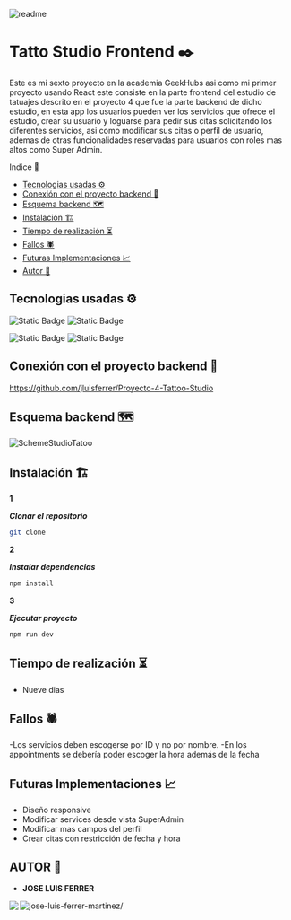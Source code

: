 ![readme](https://github.com/jluisferrer/Proyecto-6-API-Buscador-Frontend-I/assets/157707370/71b8ea83-e490-40af-aab8-005dc1975828)



# Tatto Studio Frontend ✒️

Este es mi sexto proyecto en la academia GeekHubs asi como mi primer proyecto usando React este consiste en la parte frontend del estudio de tatuajes descrito en el proyecto 4 que fue la parte backend de dicho estudio, en esta app los usuarios pueden ver los servicios que ofrece el estudio, crear su usuario y loguarse para pedir sus citas solicitando los diferentes servicios, asi como modificar sus citas o perfil de usuario, ademas de otras funcionalidades reservadas para usuarios con roles mas altos como Super Admin.

<summary> Indice 🧾</summary>

- [Tecnologias usadas ⚙](#tecnologias-usadas-)
- [Conexión con el proyecto backend 🧩](#conexión-con-el-proyecto-backend-)
- [Esquema backend 🗺️](#esquema-backend-)
- [Instalación 🏗️](#instalacion-)
- [Tiempo de realización ⏳](#tiempo-de-realizacion-)
- [Fallos 🕷️](#fallos-)
- [Futuras Implementaciones 📈](#futuras-implementaciones-)
- [Autor 🎨](#autor-)



## Tecnologias usadas ⚙

![Static Badge](https://img.shields.io/badge/React-%2361DAFB?style=for-the-badge&logo=react&logoColor=%2361DAFB&labelColor=black) ![Static Badge](https://img.shields.io/badge/Javascript-F0DB4F?style=for-the-badge&logo=javascript&logoColor=F0DB4F&labelColor=black)

![Static Badge](https://img.shields.io/badge/HTML5-%23E34F26?style=for-the-badge&logo=html5&logoColor=%23E34F26&labelColor=black) ![Static Badge](https://img.shields.io/badge/CSS3-%231572B6?style=for-the-badge&logo=css3&logoColor=%231572B6&labelColor=black)

## Conexión con el proyecto backend 🧩

https://github.com/jluisferrer/Proyecto-4-Tattoo-Studio

## Esquema backend 🗺️

![SchemeStudioTatoo](https://github.com/jluisferrer/Proyecto-4/assets/157707370/e2c1e793-a0b1-4ec8-bc78-fe80c9badaad)


## Instalación 🏗️


**1**

***Clonar el repositorio***
```sh
git clone
```

**2**

***Instalar dependencias***
```sh
npm install
```

**3**

***Ejecutar proyecto***
```sh
npm run dev
```

## Tiempo de realización ⏳

- Nueve dias


## Fallos 🕷️

-Los servicios deben escogerse por ID y no por nombre.
-En los appointments se debería poder escoger la hora además de la fecha


## Futuras Implementaciones 📈
- Diseño responsive
- Modificar services desde vista SuperAdmin
- Modificar mas campos del perfil
- Crear citas con restricción de fecha y hora

## AUTOR 🎨

- **JOSE LUIS FERRER**


<a href="https://linkedin.com/in/jose-luis-ferrer-martinez/" target="blank"><img align="left" src="https://img.shields.io/badge/LinkedIn-0077B5?style=for-the-badge&logo=linkedin&logoColor=white"/></a>

<a href="https://github.com/jluisferrer/" target="blank"><img align="left" src="https://img.shields.io/badge/GitHub-100000?style=for-the-badge&logo=github&logoColor=white" alt="jose-luis-ferrer-martinez/"/></a>
